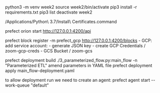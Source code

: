
[//]: # (RUN VENV)
python3 -m venv week2
source week2/bin/activate
pip3 install -r requirements.txt 
pip3 list
deactivate week2

/Applications/Python\ 3.7/Install\ Certificates.command

[//]: # (Start local server)
prefect orion start
http://127.0.0.1:4200/api


[//]: # (blocks)
prefect block register -m prefect_gcp
http://127.0.0.1:4200/blocks
    - GCP: add service account:
        - generate JSON key
    - create GCP Credentials / zoom-gcp-creds
    - GCS Bucket / zoom-gcs




prefect deployment build ./3_parameterized_flow.py:main_flow -n "Parameterized ETL"
amend parameters in YAML file 
prefect deployment apply main_flow-deployment.yaml


to allow deployment run we need to create an agent: 
prefect agent start --work-queue "default"

